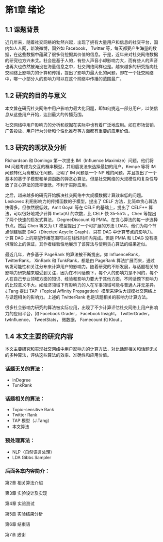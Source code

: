 # 第1章 绪论


## 1.1 课题背景

近几年来，随着社交网络的勃然兴起，出现了拥有大量用户和信息的社交平台，国内如人人网，新浪微博，国外如 Facebook， Twitter 等，每天都要产生海量的数据，在这些数据中蕴藏了很多待挖掘其价值的信息。于是，近年来对社交网络数据的研究也方兴未艾。社会是基于人的，有些人声音小却影响力大，而有些人的声音也再大也依然被淹没在海量信息之中，社交网络同样也是。越来越多的研究指向社交网络上影响力的计算和传播，提出了影响力最大化的问题，即在一个社交网络中，哪一小部分人的影响力可以在这个网络中传播的范围最广。


## 1.2 研究的目的与意义

本文旨在研究社交网络中用户影响力最大化问题，即如何挑选一部分用户，以使信息从这些用户开始，达到最大的传播范围。

社交网络中用户影响力的分析和挖掘在实际中也有着广泛地应用。如在市场营销、广告投放、用户行为分析和个性化推荐等方面都有重要的应用价值。

## 1.3 研究的现状及分析

Richardson 和 Domingo 第一次提出 IM（Influence Maximize）问题，他们将 IM 问题考虑为交互的概率模型，并用启发法来选择最初的用户。Kempe 等将 IM 问题转化为离散优化问题，证明了 IM 问题是一个 NP 难的问题，并且提出了一个基本的基于子模型和单调函数的弹贪心算法，但是社交网络的大规模性和复杂性导致了贪心算法的效率很低，不利于实际应用。

之后，越来越多的研究开始解决社交网络中大规模数据计算效率低的问题。Leskovec 利用影响力的传播函数的子模型，提出了 CELF 方法，比简单贪心算法快得多，但依然很低效。Amit Goyal 等在 CELF 的基础上，提出了 CELF++ 算法，可以很好地减少计算 theta(A) 的次数，比 CELF 快 35-55% 。Chen 等提出了两个快速的启发式算法， DegreeDiscount 和 PMIA，在贪心算法的每一步选择节点。然后 Chen 等又为 LT 模型提出了一个可扩展的方法 LDAG，他们为每个节点创建局部 DAG（Directed Acyclic Graph），只在 DAG 中计算节点的影响力。计算 DAG 上的期望传播范围可以在线性时间内完成。但是 PMIA 和 LDAG 没有提供理论上的保证，其作者经验性地展示了该算法与使用贪心算法的结果近似。

最近几年，许多基于 PageRank 的算法被不断提出，如 InfluenceRank， TwitterRank， XinRank 和 TunkRank，都是由 PageRank 算法扩展而来，通过转发可能性和关注分布来计算用户的影响力。随着研究的不断发展，与话题相关的影响力研究越来越受到关注，因为在不同话题下，每个人的影响力是不同的，每个人在自己专业领域方面的知识、经验和影响力要大于其他方面，不同话题下影响力的比较意义不大，如经济领域下有影响力的人在军事领域可能与普通人并无差异。J.Tang 提出 TAP（Topical Affinity Propagation）模型来评估大规模社交网络上与话题相关的影响力。上述的 TwitterRank 也是话题相关的影响力计算方法。

很多社会影响力研究的算法被实际应用，出现了不少计算评估社交网络上用户影响力的应用平台，如 Facebook Grader， Facebook Insight， TwitterGrader， twInfluence， TweetStats， 微数据， Famecount 和 Klout 。

## 1.4 本文主要的研究内容

本文主要研究和实现社交网络中用户影响力的计算方法，对比话题相关和话题无关的多种算法，评估这些算法的效率、准确性和应用价值。

### 话题无关的算法：

* InDegree
* TunkRank

### 话题相关的算法：

* Topic-sensitive Rank
* Twitter Rank
* TAP 模型（J.Tang）
* 本文算法

### 预处理算法：

* NLP（自然语言处理）
* LDA Gibbs Sampler

### 后面各章内容简介：

第2章 相关算法介绍

第3章 实验设计及实现

第4章 实验测试

第5章 实验结果分析

第6章 结束语

第7章 致谢
